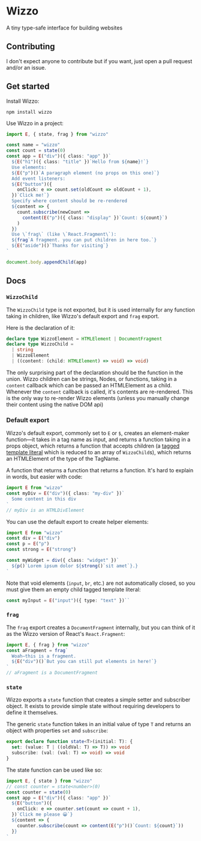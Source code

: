 # Wizzo

A tiny type-safe interface for building websites

## Contributing

I don't expect anyone to contribute but if you want, just open a pull request and/or an issue.

## Get started

Install Wizzo:

```
npm install wizzo
```

Use Wizzo in a project:

```typescript
import E, { state, frag } from "wizzo"

const name = "wizzo"
const count = state(0)
const app = E("div")({ class: "app" })`
  ${E("h1")({ class: "title" })`Hello from ${name}!`}
  Use elements:
  ${E("p")()`A paragraph element (no props on this one)`}
  Add event listeners:
  ${E("button")({
    onClick: e => count.set(oldCount => oldCount + 1),
  })`Click me!`}
  Specify where content should be re-rendered
  ${content => {
    count.subscribe(newCount =>
      content(E("p")({ class: "display" })`Count: ${count}`)
    )
  }}
  Use \`frag\` (like \`React.Fragment\`):
  ${frag`A fragment. you can put children in here too.`}
  ${E("aside")()`Thanks for visiting`}
`

document.body.appendChild(app)
```

## Docs

### `WizzoChild`

The `WizzoChild` type is not exported, but it is used internally for any function taking in children, like Wizzo's default export and `frag` export.

Here is the declaration of it:

```typescript
declare type WizzoElement = HTMLElement | DocumentFragment
declare type WizzoChild =
  | string
  | WizzoElement
  | ((content: (child: HTMLElement) => void) => void)
```

The only surprising part of the declaration should be the function in the union. Wizzo children can be strings, Nodes, or functions, taking in a `content` callback which can be passed an HTMLElement as a child. Whenever the `content` callback is called, it's contents are re-rendered. This is the only way to re-render Wizzo elements (unless you manually change their content using the native DOM api)

### Default export

Wizzo's default export, commonly set to `E` or `$`, creates an element-maker function—it takes in a tag name as input, and returns a function taking in a props object, which returns a function that accepts children (a [tagged template literal][1] which is reduced to an array of `WizzoChild`s), which returns an HTMLElement of the type of the TagName.

A function that returns a function that returns a function. It's hard to explain in words, but easier with code:

```typescript
import E from "wizzo"
const myDiv = E("div")({ class: "my-div" })`
  Some content in this div
`
// myDiv is an HTMLDivElement
```

You can use the default export to create helper elements:

```typescript
import E from "wizzo"
const div = E("div")
const p = E("p")
const strong = E("strong")

const myWidget = div({ class: "widget" })`
  ${p()`Lorem ipsum dolor ${strong()`sit amet`}.}
`
```

Note that void elements (`input`, `br`, etc.) are not automatically closed, so you must give them an empty child tagged template literal:

```typescript
const myInput = E("input")({ type: "text" })``
```

### `frag`

The `frag` export creates a `DocumentFragment` internally, but you can think of it as the Wizzo version of React's `React.Fragment`:

```typescript
import E, { frag } from "wizzo"
const aFragment = frag`
  Woah—this is a fragment.
  ${E("div")()`But you can still put elements in here!`}
`
// aFragment is a DocumentFragment
```

### `state`

Wizzo exports a `state` function that creates a simple setter and subscriber object. It exists to provide simple state without requiring developers to define it themselves.

The generic `state` function takes in an initial value of type `T` and returns an object with properties `set` and `subscribe`:

```typescript
export declare function state<T>(initial: T): {
  set: (value: T | ((oldVal: T) => T)) => void
  subscribe: (val: (val: T) => void) => void
}
```

The state function can be used like so:

```typescript
import E, { state } from "wizzo"
// const counter = state<number>(0)
const counter = state(0)
const app = E("div")({ class: "app" })`
  ${E("button")({
    onClick: e => counter.set(count => count + 1),
  })`Click me please 😀`}
  ${content => {
    counter.subscribe(count => content(E("p")()`Count: ${count}`))
  }}
`
```

[1]: https://developer.mozilla.org/en-US/docs/Web/JavaScript/Reference/Template_literals#tagged_templates
